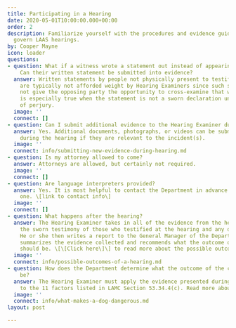 ```yaml
---
title: Participating in a Hearing
date: 2020-05-01T10:00:00.000+00:00
order: 2
description: Familiarize yourself with the procedures and evidence guidelines that
  govern LAAS hearings.
by: Cooper Mayne
icon: loader
questions:
- question: What if a witness wrote a statement out instead of appearing at the hearing?
    Can their written statement be submitted into evidence?
  answer: Written statements by people not physically present to testify at the hearing
    are typically not afforded weight by Hearing Examiners since such statements do
    not give the opposing party the opportunity to cross-examine that witness. This
    is especially true when the statement is not a sworn declaration under penalty
    of perjury.
  image: ''
  connect: []
- question: Can I submit additional evidence to the Hearing Examiner during the hearing?
  answer: Yes. Additional documents, photographs, or videos can be submitted as evidence
    during the hearing if they are relevant to the incident(s).
  image: ''
  connect: info/submitting-new-evidence-during-hearing.md
- question: Is my attorney allowed to come?
  answer: Attorneys are allowed, but certainly not required.
  image: ''
  connect: []
- question: Are language interpreters provided?
  answer: Yes. It is most helpful to contact the Department in advance to request
    one. \[link to contact info\]
  image: ''
  connect: []
- question: What happens after the hearing?
  answer: The Hearing Examiner takes in all of the evidence from the hearing – including
    the sworn testimony of those who testified at the hearing and any documents submitted.
    He or she then writes a report to the General Manager of the Department. The report
    summarizes the evidence collected and recommends what the outcome of the case
    should be. \[\[Click here\]\] to read more about the possible outcomes of a Hearing
  image: ''
  connect: info/possible-outcomes-of-a-hearing.md
- question: How does the Department determine what the outcome of the case should
    be?
  answer: The Hearing Examiner must apply the evidence presented during the hearing
    to the 11 factors listed in LAMC Section 53.34.4(c). Read more about the factors
  image: ''
  connect: info/what-makes-a-dog-dangerous.md
layout: post

---
```

